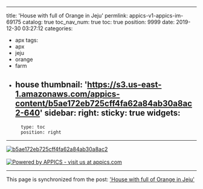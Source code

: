 
---
title: 'House with full of Orange in Jeju'
permlink: appics-v1-appics-im-69175
catalog: true
toc_nav_num: true
toc: true
position: 9999
date: 2019-12-30 03:27:12
categories:
- apx
tags:
- apx
- jeju
- orange
- farm
- house
thumbnail: 'https://s3.us-east-1.amazonaws.com/appics-content/b5ae172eb725cff4fa62a84ab30a8ac2-640'
sidebar:
    right:
        sticky: true
widgets:
    -
        type: toc
        position: right
---


[![b5ae172eb725cff4fa62a84ab30a8ac2](https://s3.us-east-1.amazonaws.com/appics-content/b5ae172eb725cff4fa62a84ab30a8ac2-640)](https://appics.com/referenced.html?ref=steemit.com&type=image&id=69175&url=https://s3.us-east-1.amazonaws.com/appics-content/b5ae172eb725cff4fa62a84ab30a8ac2-640&caption=House%20with%20full%20of%20Orange%20in%20Jeju&category=lifestyle&hashtags=jeju+orange+farm+house&author=jaydih&profileImageUrl=https://s3.us-east-1.amazonaws.com/appics-content/profileImages/3003-1575071638751-640&permlink=appics-v1-appics-im-69175)<br/><br/>[![Powered by APPICS - visit us at appics.com](https://s3.eu-central-1.amazonaws.com/appics-staging/steemit_banner.gif)](https://appics.com/referenced.html?ref=steemit.com&type=image&id=69175&url=https://s3.us-east-1.amazonaws.com/appics-content/b5ae172eb725cff4fa62a84ab30a8ac2-640&caption=House%20with%20full%20of%20Orange%20in%20Jeju&category=lifestyle&hashtags=jeju+orange+farm+house&author=jaydih&profileImageUrl=https://s3.us-east-1.amazonaws.com/appics-content/profileImages/3003-1575071638751-640&permlink=appics-v1-appics-im-69175)

- - -

This page is synchronized from the post: ['House with full of Orange in Jeju'](https://steemit.com/@jaydih/appics-v1-appics-im-69175)
